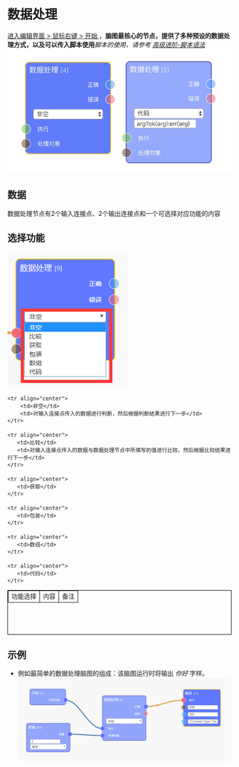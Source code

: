 # 数据处理

[进入编辑界面 > 鼠标右键 > 开始 ](https://eeg-admin.bmob.cn/#/editor/eeg)，**脑图最核心的节点，提供了多种预设的数据处理方式，以及可以传入脚本使用***脚本的使用，请参考 [高级进阶-脚本语法](https://github.com/vi77/eeg/blob/master/doc/%E9%AB%98%E7%BA%A7%E8%BF%9B%E9%98%B6/%E8%84%9A%E6%9C%AC%E8%AF%AD%E6%B3%95.md)*
![节点图](https://raw.githubusercontent.com/vi77/eeg/master/images/node/handle.png)


## 数据
数据处理节点有2个输入连接点、2个输出连接点和一个可选择对应功能的内容


## 选择功能
![节点图](https://raw.githubusercontent.com/vi77/eeg/master/images/node/handle-choice.png)


<table border="1px" align="center" bordercolor="black" width="100%" height="100px">
    <tr align="center">
        <td>功能选择</td>
        <td>内容</td> 
        <td>备注</td> 
    </tr>

    <tr align="center">
        <td>非空</td>
        <td>对输入连接点传入的数据进行判断，然后根据判断结果进行下一步</td>
    </tr>

    <tr align="center">
       <td>比较</td> 
       <td>对输入连接点传入的数据与数据处理节点中所填写的值进行比较，然后根据比较结果进行下一步</td>
    </tr>

    <tr align="center">
       <td>获取</td> 
    </tr>

    <tr align="center">
       <td>包装</td> 
    </tr>

    <tr align="center">
       <td>数组</td>
    </tr>

    <tr align="center">
       <td>代码</td>
    </tr>
</table>

## 示例
- 例如最简单的数据处理脑图的组成：该脑图运行时将输出 *你好* 字样。
![最简脑图](https://raw.githubusercontent.com/vi77/eeg/master/images/node/handle_sample.png)
